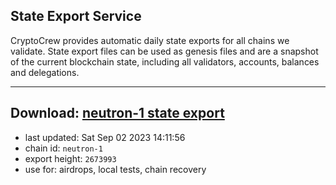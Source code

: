 ## State Export Service
CryptoCrew provides automatic daily state exports for all chains we validate. State export files can be used as genesis files and are a snapshot of the current blockchain state, including all validators, accounts, balances and delegations.

---
**Download: [neutron-1 state export](https://dl.ccvalidators.com/SERVICE/neutron/neutron-1_export_2673993.json)**
---

- last updated: Sat Sep 02 2023 14:11:56
- chain id: `neutron-1`
- export height: `2673993`
- use for: airdrops, local tests, chain recovery
